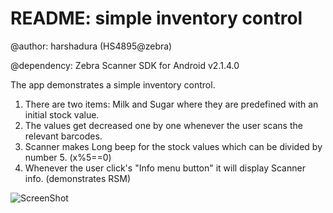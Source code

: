 README: simple inventory control 
===============================

@author: harshadura (HS4895@zebra)

@dependency: Zebra Scanner SDK for Android v2.1.4.0

The app demonstrates a simple inventory control.
1) There are two items: Milk and Sugar where they are predefined with an initial stock value. 
2) The values get decreased one by one whenever the user scans the relevant barcodes.
3) Scanner makes Long beep for the stock values which can be divided by number 5.   (x%5==0)
4) Whenever the user click's "Info menu button" it will display Scanner info. (demonstrates RSM)



![ScreenShot](https://raw.github.com/harshadura/zebra-scanner-simpleinventory/master/extras/device-2017-10-31-180000.png)
